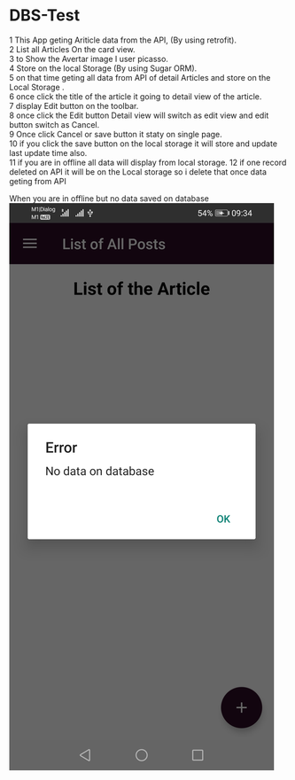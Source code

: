 # DBS-Test
1   This App geting Ariticle data from the API, (By using retrofit).<br>
2	  List all Articles On the card view.<br>
3	  to Show the Avertar image I user picasso.<br>
4	  Store on the local Storage (By using Sugar ORM).<br>
5   on that time geting all data from API of detail Articles and store on the Local Storage .<br>
6	  once click the title of the article it going to detail view of the article.<br>
7	  display Edit button on the toolbar.<br>
8	  once click the Edit button Detail view will switch as edit view and edit button switch as Cancel.<br>
9	  Once click Cancel or save button it staty on single page.<br>
10	if you click the save button on the local storage it will store and update last update time also.<br>
11	if you are in offline  all data will display from local storage.
12  if one record deleted on API it will be on the Local storage so i delete that once data geting from API

When you are in offline but no data saved on database
![ScreenShot](https://github.com/Anujan1993/DBS-Test/blob/master/screenshots/Screenshot_20200608_093430_com.example.dbs.jpg)
